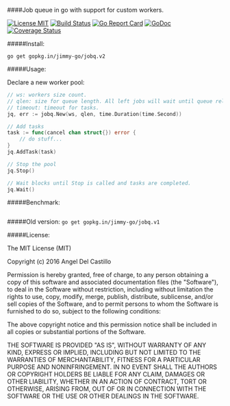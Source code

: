 ####Job queue in go with support for custom workers.

[![License MIT](https://img.shields.io/npm/l/express.svg)](http://opensource.org/licenses/MIT)
[![Build Status](https://travis-ci.org/jimmy-go/jobQ.svg?branch=master)](https://travis-ci.org/jimmy-go/jobQ)
[![Go Report Card](https://goreportcard.com/badge/github.com/jimmy-go/jobq?1)](https://goreportcard.com/report/github.com/jimmy-go/jobq)
[![GoDoc](http://godoc.org/github.com/jimmy-go/jobq?status.png)](http://godoc.org/github.com/jimmy-go/jobq)
[![Coverage Status](https://coveralls.io/repos/github/jimmy-go/jobQ/badge.svg?branch=master&1)](https://coveralls.io/github/jimmy-go/jobQ?branch=master)

#####Install:
```
go get gopkg.in/jimmy-go/jobq.v2
```

#####Usage:

Declare a new worker pool:

```go
// ws: workers size count.
// qlen: size for queue length. All left jobs will wait until queue release some slot.
// timeout: timeout for tasks.
jq, err := jobq.New(ws, qlen, time.Duration(time.Second))

// Add tasks
task := func(cancel chan struct{}) error {
    // do stuff...
}
jq.AddTask(task)

// Stop the pool
jq.Stop()

// Wait blocks until Stop is called and tasks are completed.
jq.Wait()
```

#####Benchmark:
```
```

#####Old version:
`go get gopkg.in/jimmy-go/jobq.v1`

#####License:

The MIT License (MIT)

Copyright (c) 2016 Angel Del Castillo

Permission is hereby granted, free of charge, to any person obtaining a copy
of this software and associated documentation files (the "Software"), to deal
in the Software without restriction, including without limitation the rights
to use, copy, modify, merge, publish, distribute, sublicense, and/or sell
copies of the Software, and to permit persons to whom the Software is
furnished to do so, subject to the following conditions:

The above copyright notice and this permission notice shall be included in all
copies or substantial portions of the Software.

THE SOFTWARE IS PROVIDED "AS IS", WITHOUT WARRANTY OF ANY KIND, EXPRESS OR
IMPLIED, INCLUDING BUT NOT LIMITED TO THE WARRANTIES OF MERCHANTABILITY,
FITNESS FOR A PARTICULAR PURPOSE AND NONINFRINGEMENT. IN NO EVENT SHALL THE
AUTHORS OR COPYRIGHT HOLDERS BE LIABLE FOR ANY CLAIM, DAMAGES OR OTHER
LIABILITY, WHETHER IN AN ACTION OF CONTRACT, TORT OR OTHERWISE, ARISING FROM,
OUT OF OR IN CONNECTION WITH THE SOFTWARE OR THE USE OR OTHER DEALINGS IN THE
SOFTWARE.
